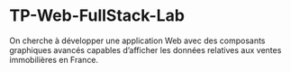 # TP-Web-FullStack-Lab
On cherche à développer une application Web avec des composants graphiques avancés capables d’afficher les données relatives aux ventes immobilières en France.
